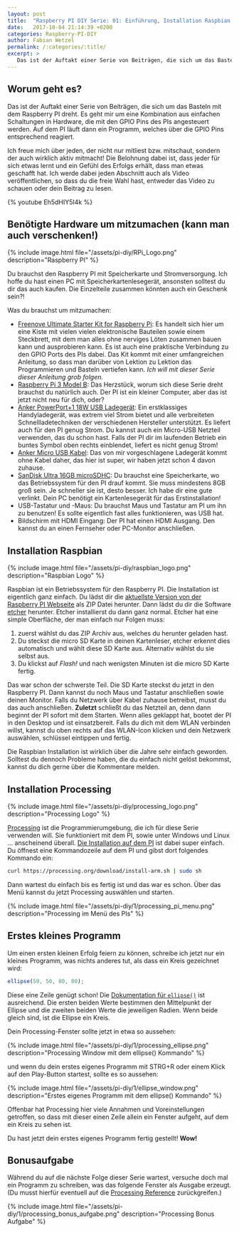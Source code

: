 ```yaml
---
layout: post
title:  "Raspberry PI DIY Serie: 01: Einführung, Installation Raspbian und Installation Processing!"
date:   2017-10-04 21:14:39 +0200
categories: Raspberry-PI-DIY
author: Fabian Wetzel
permalink: /:categories/:title/
excerpt: >
   Das ist der Auftakt einer Serie von Beiträgen, die sich um das Basteln mit dem Raspberry PI dreht. Es geht mir um eine Kombination aus einfachen Schaltungen in Hardware, die mit den GPIO Pins des PIs angesteuert werden. Ich freue mich über jeden, der nicht nur mitliest bzw. mitschaut, sondern der auch wirklich sich hinsetzt und aktiv mitmacht! Die Belohnung dabei ist, dass jeder für sich etwas lernt und ein Gefühl des Erfolgs erhält, dass man etwas geschafft hat. Ich werde dabei...
---
```

## Worum geht es?

Das ist der Auftakt einer Serie von Beiträgen, die sich um das Basteln mit dem Raspberry PI dreht. Es geht mir um eine Kombination aus einfachen Schaltungen in Hardware, die mit den GPIO Pins des PIs angesteuert werden. Auf dem PI läuft dann ein Programm, welches über die GPIO Pins entsprechend reagiert.

Ich freue mich über jeden, der nicht nur mitliest bzw. mitschaut, sondern der auch wirklich aktiv mitmacht! Die Belohnung dabei ist, dass jeder für sich etwas lernt und ein Gefühl des Erfolgs erhält, dass man etwas geschafft hat. Ich werde dabei jeden Abschnitt auch als Video veröffentlichen, so dass du die freie Wahl hast, entweder das Video zu schauen oder dein Beitrag zu lesen.

{% youtube Eh5dHIY5I4k %}

## Benötigte Hardware um mitzumachen (kann man auch verschenken!)

{% include image.html file="/assets/pi-diy/RPi_Logo.png" description="Raspberry PI" %}

Du brauchst den Raspberry PI mit Speicherkarte und Stromversorgung. Ich hoffe du hast einen PC mit Speicherkartenlesegerät, ansonsten solltest du dir das auch kaufen. Die Einzelteile zusammen könnten auch ein Geschenk sein?!

Was du brauchst um mitzumachen:

- [Freenove Ultimate Starter Kit for Raspberry Pi](http://amzn.to/2halM2T): Es handelt sich hier um eine Kiste mit vielen vielen elektronische Bauteilen sowie einem Steckbrett, mit dem man alles ohne nerviges Löten zusammen bauen kann und ausprobieren kann. Es ist auch eine praktische Verbindung zu den GPIO Ports des PIs dabei. Das Kit kommt mit einer umfangreichen Anleitung, so dass man darüber von Lektion zu Lektion das Programmieren und Basteln vertiefen kann. *Ich will mit dieser Serie dieser Anleitung grob folgen.*
- [Raspberry Pi 3 Model B](http://amzn.to/2x6jwne): Das Herzstück, worum sich diese Serie dreht brauchst du natürlich auch. Der PI ist ein kleiner Computer, aber das ist jetzt nicht neu für dich, oder?
- [Anker PowerPort+1 18W USB Ladegerät](http://amzn.to/2w1ACid): Ein erstklassiges Handyladegerät, was extrem viel Strom bietet und alle verbreiteten Schnellladetechniken der verschiedenen Hersteller unterstützt. Es liefert auch für den PI genug Strom. Du kannst auch ein Micro-USB Netzteil verwenden, das du schon hast. Falls der PI dir im laufenden Betrieb ein buntes Symbol oben rechts einblendet, liefert es nicht genug Strom!
- [Anker Micro USB Kabel](http://amzn.to/2y6RZib): Das von mir vorgeschlagene Ladegerät kommt ohne Kabel daher, das hier ist super, wir haben jetzt schon 4 davon zuhause.
- [SanDisk Ultra 16GB microSDHC](http://amzn.to/2x5IMtR): Du brauchst eine Speicherkarte, wo das Betriebssystem für den PI drauf kommt. Sie muss mindestens 8GB groß sein. Je schneller sie ist, desto besser. Ich habe dir eine gute verlinkt. Dein PC benötigt ein Kartenlesegerät für das Erstinstallation!
- USB-Tastatur und -Maus: Du brauchst Maus und Tastatur am PI um ihn zu benutzen! Es sollte eigentlich fast alles funktionieren, was USB hat.
- Bildschirm mit HDMI Eingang: Der PI hat einen HDMI Ausgang. Den kannst du an einen Fernseher oder PC-Monitor anschließen.

## Installation Raspbian

{% include image.html file="/assets/pi-diy/raspbian_logo.png" description="Raspbian Logo" %}

Raspbian ist ein Betriebssystem für den Raspberry PI. Die Installation ist eigentlich ganz einfach. Du lädst dir die [aktuellste Version von der Raspberry PI Webseite](https://www.raspberrypi.org/downloads/raspbian/) als ZIP Datei herunter. Dann lädst du dir die Software [etcher](https://etcher.io/) herunter. Etcher installierst du dann ganz normal. Etcher hat eine simple Oberfläche, der man einfach nur Folgen muss:

1. zuerst wählst du das ZIP Archiv aus, welches du herunter geladen hast.
1. Du steckst die micro SD Karte in deinen Kartenleser, etcher erkennt dies automatisch und wählt diese SD Karte aus. Alternativ wählst du sie selbst aus.
1. Du klickst auf _Flash!_ und nach wenigsten Minuten ist die micro SD Karte fertig.

Das war schon der schwerste Teil. Die SD Karte steckst du jetzt in den Raspberry PI. Dann kannst du noch Maus und Tastatur anschließen sowie deinen Monitor. Falls du Netzwerk über Kabel zuhause betreibst, musst du das auch anschließen. **Zuletzt** schließt du das Netzteil an, denn dann beginnt der PI sofort mit dem Starten. Wenn alles geklappt hat, bootet der PI in den Desktop und ist einsatzbereit. Falls du dich mit dem WLAN verbinden willst, kannst du oben rechts auf das WLAN-Icon klicken und dein Netzwerk auswählen, schlüssel eintippen und fertig.

Die Raspbian Installation ist wirklich über die Jahre sehr einfach geworden. Solltest du dennoch Probleme haben, die du einfach nicht gelöst bekommst, kannst du dich gerne über die Kommentare melden.

## Installation Processing

{% include image.html file="/assets/pi-diy/processing_logo.png" description="Processing Logo" %}

[Processing](https://processing.org/) ist die Programmierumgebung, die ich für diese Serie verwenden will. Sie funktioniert mit dem PI, sowie unter Windows und Linux ... anscheinend überall. [Die Installation auf dem PI](https://github.com/processing/processing/wiki/Raspberry-Pi) ist dabei super einfach. Du öffnest eine Kommandozeile auf dem PI und gibst dort folgendes Kommando ein:

```bash
curl https://processing.org/download/install-arm.sh | sudo sh
```

Dann wartest du einfach bis es fertig ist und das war es schon. Über das Menü kannst du jetzt Processing auswählen und starten.

{% include image.html file="/assets/pi-diy/1/processing_pi_menu.png" description="Processing im Menü des PIs" %}

## Erstes kleines Programm

Um einen ersten kleinen Erfolg feiern zu können, schreibe ich jetzt nur ein kleines Programm, was nichts anderes tut, als dass ein Kreis gezeichnet wird:

```js
ellipse(50, 50, 80, 80);
```

Diese eine Zeile genügt schon! Die [Dokumentation für `ellipse()`](https://processing.org/reference/ellipse_.html) ist ausreichend. Die ersten beiden Werte bestimmen den Mittelpunkt der Ellipse und die zweiten beiden Werte die jeweiligen Radien. Wenn beide gleich sind, ist die Ellipse ein Kreis.

Dein Processing-Fenster sollte jetzt in etwa so aussehen:

{% include image.html file="/assets/pi-diy/1/processing_ellipse.png" description="Processing Window mit dem ellipse() Kommando" %}

und wenn du dein erstes eigenes Programm mit STRG+R oder einem Klick auf den Play-Button startest, sollte es so aussehen:

{% include image.html file="/assets/pi-diy/1/ellipse_window.png" description="Erstes eigenes Programm mit dem ellipse() Kommando" %}

Offenbar hat Processing hier viele Annahmen und Voreinstellungen getroffen, so dass mit dieser einen Zeile allein ein Fenster aufgeht, auf dem ein Kreis zu sehen ist.

Du hast jetzt dein erstes eigenes Programm fertig gestellt! **Wow!**

## Bonusaufgabe

Während du auf die nächste Folge dieser Serie wartest, versuche doch mal ein Programm zu schreiben, was das folgende Fenster als Ausgabe erzeugt. (Du musst hierfür eventuell auf die [Processing Reference](https://processing.org/reference/) zurückgreifen.)

{% include image.html file="/assets/pi-diy/1/processing_bonus_aufgabe.png" description="Processing Bonus Aufgabe" %}

